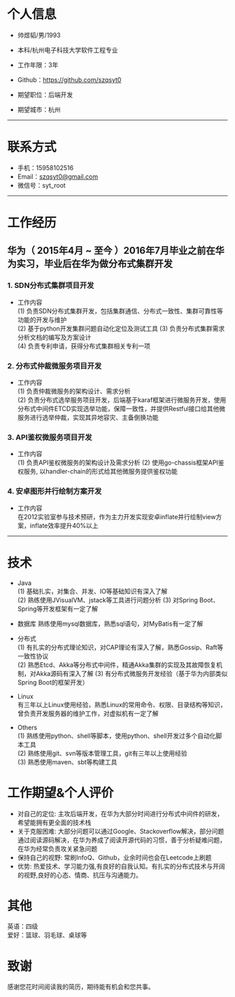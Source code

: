 # 个人信息

 - 帅煜韬/男/1993 
 - 本科/杭州电子科技大学软件工程专业
 - 工作年限：3年
 - Github：https://github.com/szqsyt0

 - 期望职位：后端开发
 - 期望城市：杭州

---

# 联系方式

- 手机：15958102516
- Email：szqsyt0@gmail.com
- 微信号：syt_root

---

# 工作经历

## 华为（ 2015年4月 ~ 至今 ）2016年7月毕业之前在华为实习，毕业后在华为做分布式集群开发

### 1. SDN分布式集群项目开发
- 工作内容          
(1) 负责SDN分布式集群开发，包括集群通信、分布式一致性、集群可靠性等功能的开发与维护  
(2) 基于python开发集群问题自动化定位及测试工具
(3) 负责分布式集群需求分析文档的编写及方案设计  
(4) 负责专利申请，获得分布式集群相关专利一项

### 2. 分布式仲裁微服务项目开发
- 工作内容             
(1) 负责仲裁微服务的架构设计、需求分析  
(2) 负责分布式选举服务项目开发，后端基于karaf框架进行微服务开发，使用分布式中间件ETCD实现选举功能，保障一致性，并提供Restful接口给其他微服务进行选举仲裁，实现其异地容灾、主备倒换功能

### 3. API鉴权微服务项目开发   
- 工作内容   
(1) 负责API鉴权微服务的架构设计及需求分析
(2) 使用go-chassis框架API鉴权服务, 以handler-chain的形式给其他微服务提供鉴权功能

### 4. 安卓图形并行绘制方案开发
- 工作内容           
在2012实验室参与技术预研，作为主力开发实现安卓inflate并行绘制view方案，inflate效率提升40%以上

---

# 技术
- Java       
(1) 基础扎实，对集合、并发、IO等基础知识有深入了解            
(2) 熟练使用JVisualVM、jstack等工具进行问题分析
(3) 对Spring Boot、Spring等开发框架有一定了解

- 数据库
熟练使用mysql数据库，熟悉sql语句，对MyBatis有一定了解

- 分布式            
(1) 有扎实的分布式理论知识，对CAP理论有深入了解，熟悉Gossip、Raft等一致性协议       
(2) 熟悉Etcd、Akka等分布式中间件，精通Akka集群的实现及其故障恢复机制，对Akka源码有深入了解
(3) 有分布式微服务开发经验（基于华为内部类似Spring Boot的框架开发）

- Linux           
有三年以上Linux使用经验，熟悉Linux的常用命令、权限、目录结构等知识，曾负责开发服务器的维护工作，对虚拟机有一定了解

- Others         
(1) 熟练使用python、shell等脚本，使用python、shell开发过多个自动化脚本工具       
(2) 熟练使用git、svn等版本管理工具，git有三年以上使用经验         
(3) 熟悉使用maven、sbt等构建工具    

# 工作期望&个人评价
- 对自己的定位: 主攻后端开发，在华为大部分时间进行分布式中间件的研发，希望能拥有更全面的技术栈
- 关于克服困难: 大部分问题可以通过Google、Stackoverflow解决，部分问题通过阅读源码解决，在华为养成了阅读开源代码的习惯，善于分析疑难问题，在华为经常负责攻关紧急问题
- 保持自己的视野: 常刷InfoQ、Github，业余时间也会在Leetcode上刷题
- 优势: 热爱技术、学习能力强,有良好的自我认知。有扎实的分布式技术与开阔的视野,良好的心态、情商、抗压与沟通能力。

# 其他
英语：四级     
爱好：篮球、羽毛球、桌球等

# 致谢
感谢您花时间阅读我的简历，期待能有机会和您共事。
